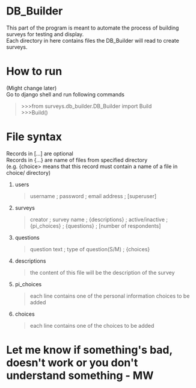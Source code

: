 # DB_Builder
This part of the program is meant to automate the process of building surveys for testing and display.  
Each directory in here contains files the DB_Builder will read to create surveys.

# How to run
(Might change later)  
Go to django shell and run following commands
>\>>>from surveys.db_builder.DB_Builder import Build  
>\>>>Build()

# File syntax
Records in \[...] are optional  
Records in \{...} are name of files from specified directory  
(e.g. \{choice> means that this record must contain a name of a file in choice/ directory)
1. users
    > username ; password ; email address ; \[superuser]
1. surveys
    > creator ; survey name ; {descriptions} ; active/inactive ; {pi_choices} ; {questions} ; \[number of respondents]
1. questions
    > question text ; type of question(S/M) ; {choices}
1. descriptions
    > the content of this file will be the description of the survey
1. pi_choices
    > each line contains one of the personal information choices to be added
1. choices
    > each line contains one of the choices to be added
    
# Let me know if something's bad, doesn't work or you don't understand something - MW